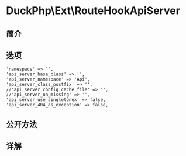 # DuckPhp\Ext\RouteHookApiServer

## 简介

## 选项
    'namespace' => '',
    'api_server_base_class' => '',
    'api_server_namespace' => 'Api',
    'api_server_class_postfix' => '',
    //'api_server_config_cache_file' => '',
    //'api_server_on_missing' => '',
    'api_server_use_singletonex' => false,
    'api_server_404_as_exception' => false,
    
## 公开方法

## 详解

    